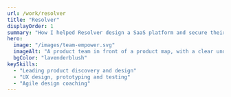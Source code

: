 ```yaml
---
url: /work/resolver
title: "Resolver"
displayOrder: 1
summary: "How I helped Resolver design a SaaS platform and secure their first customer"
hero:
  image: "/images/team-empower.svg"
  imageAlt: "A product team in front of a product map, with a clear understanding of their role and objectives"
  bgColor: "lavenderblush"
keySkills:
  - "Leading product discovery and design"
  - "UX design, prototyping and testing"
  - "Agile design coaching"
---
```

